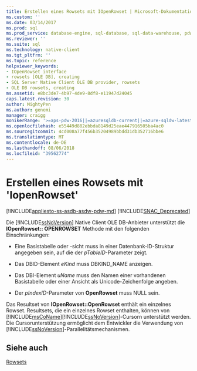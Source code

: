 ```yaml
---
title: Erstellen eines Rowsets mit IOpenRowset | Microsoft-Dokumentation
ms.custom: ''
ms.date: 03/14/2017
ms.prod: sql
ms.prod_service: database-engine, sql-database, sql-data-warehouse, pdw
ms.reviewer: ''
ms.suite: sql
ms.technology: native-client
ms.tgt_pltfrm: ''
ms.topic: reference
helpviewer_keywords:
- IOpenRowset interface
- rowsets [OLE DB], creating
- SQL Server Native Client OLE DB provider, rowsets
- OLE DB rowsets, creating
ms.assetid: e8bc3de7-4b97-4de9-8df8-e11947d24045
caps.latest.revision: 30
author: MightyPen
ms.author: genemi
manager: craigg
monikerRange: '>=aps-pdw-2016||=azuresqldb-current||=azure-sqldw-latest||>=sql-server-2016||=sqlallproducts-allversions||>=sql-server-linux-2017'
ms.openlocfilehash: e55449d882ebbda8149d25eae447916505ba4ac0
ms.sourcegitcommit: 4cd008a77f456b35204989bbdd31db352716bbe6
ms.translationtype: MT
ms.contentlocale: de-DE
ms.lasthandoff: 08/06/2018
ms.locfileid: "39562774"
---
```

# <a name="creating-a-rowset-with-iopenrowset"></a>Erstellen eines Rowsets mit 'IopenRowset'
[!INCLUDE[appliesto-ss-asdb-asdw-pdw-md](../../includes/appliesto-ss-asdb-asdw-pdw-md.md)]
[!INCLUDE[SNAC_Deprecated](../../includes/snac-deprecated.md)]

  Die [!INCLUDE[ssNoVersion](../../includes/ssnoversion-md.md)] Native Client OLE DB-Anbieter unterstützt die **IOpenRowset:: OPENROWSET** Methode mit den folgenden Einschränkungen:  
  
-   Eine Basistabelle oder -sicht muss in einer Datenbank-ID-Struktur angegeben sein, auf die der *pTableID*-Parameter zeigt.  
  
-   Das DBID-Element *eKind* muss DBKIND_NAME anzeigen.  
  
-   Das DBI-Element *uName* muss den Namen einer vorhandenen Basistabelle oder einer Ansicht als Unicode-Zeichenfolge angeben.  
  
-   Der *pIndexID*-Parameter von **OpenRowset** muss NULL sein.  
  
 Das Resultset von **IOpenRowset::OpenRowset** enthält ein einzelnes Rowset. Resultsets, die ein einzelnes Rowset enthalten, können von [!INCLUDE[msCoName](../../includes/msconame-md.md)][!INCLUDE[ssNoVersion](../../includes/ssnoversion-md.md)]-Cursorn unterstützt werden. Die Cursorunterstützung ermöglicht dem Entwickler die Verwendung von [!INCLUDE[ssNoVersion](../../includes/ssnoversion-md.md)]-Parallelitätsmechanismen.  
  
## <a name="see-also"></a>Siehe auch  
 [Rowsets](../../relational-databases/native-client-ole-db-rowsets/rowsets.md)  
  
  
